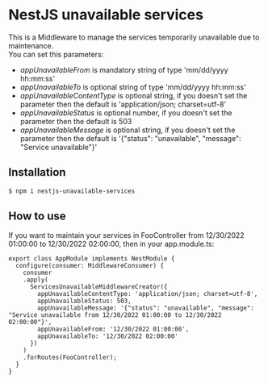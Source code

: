 # NestJS unavailable services

This is a Middleware to manage the services temporarily unavailable due to maintenance.<br/>
You can set this parameters:<br>
- <i>appUnavailableFrom</i> is mandatory string of type 'mm/dd/yyyy hh:mm:ss'<br>
- <i>appUnavailableTo</i> is optional string of type 'mm/dd/yyyy hh:mm:ss'<br>
- <i>appUnavailableContentType</i> is optional string, if you doesn't set the parameter then the default is 'application/json; charset=utf-8'<br>
- <i>appUnavailableStatus</i> is optional number, if you doesn't set the parameter then the default is 503<br>
- <i>appUnavailableMessage</i> is optional string, if you doesn't set the parameter then the default is '{"status": "unavailable", "message": "Service unavailable"}'<br>


## Installation

```bash
$ npm i nestjs-unavailable-services
```

## How to use

If you want to maintain your services in FooController from 12/30/2022 01:00:00 to 12/30/2022 02:00:00, then in your app.module.ts:<br>
```code
export class AppModule implements NestModule {
  configure(consumer: MiddlewareConsumer) {
    consumer
    .apply(
      ServicesUnavailableMiddlewareCreator({
        appUnavailableContentType: 'application/json; charset=utf-8',
        appUnavailableStatus: 503,
        appUnavailableMessage: '{"status": "unavailable", "message": "Service unavailable from 12/30/2022 01:00:00 to 12/30/2022 02:00:00"}',
        appUnavailableFrom: '12/30/2022 01:00:00',
        appUnavailableTo: '12/30/2022 02:00:00'
      })
    )
    .forRoutes(FooController);
  }  
}
```

